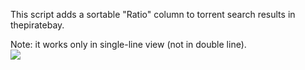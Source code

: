 This script adds a sortable "Ratio" column to torrent search results in thepiratebay.  

Note: it works only in single-line view (not in double line).  
<IMG SRC="https://i.imgur.com/WEDaZoI.jpg">  